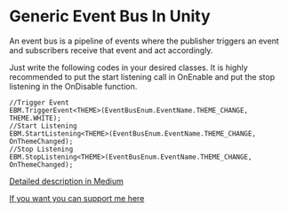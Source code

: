 # Generic Event Bus In Unity

An event bus is a pipeline of events where the publisher triggers an event and subscribers receive that event and act accordingly.

Just write the following codes in your desired classes. It is highly recommended to put the start listening call in OnEnable and put the stop listening in the OnDisable function.

```
//Trigger Event
EBM.TriggerEvent<THEME>(EventBusEnum.EventName.THEME_CHANGE, THEME.WHITE);
//Start Listening 
EBM.StartListening<THEME>(EventBusEnum.EventName.THEME_CHANGE, OnThemeChanged);
//Stop Listening 
EBM.StopListening<THEME>(EventBusEnum.EventName.THEME_CHANGE, OnThemeChanged);
```

[Detailed description in Medium](https://habibur-rahman-ovie.medium.com/generic-event-bus-in-unity-7e8a35dffcce)

[If you want you can support me here](patreon.com/CaptainNemo288)
